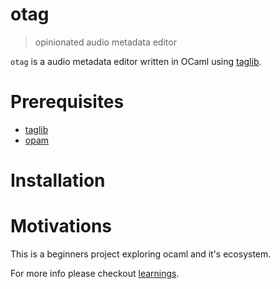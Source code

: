 # otag
> opinionated audio metadata editor

`otag` is a audio metadata editor written in OCaml using [taglib](https://taglib.org).

# Prerequisites

- [taglib](https://taglib.org)
- [opam](https://opam.ocaml.org)

# Installation


# Motivations

This is a beginners project exploring ocaml and it's ecosystem.

For more info please checkout [learnings](./learning.md).
